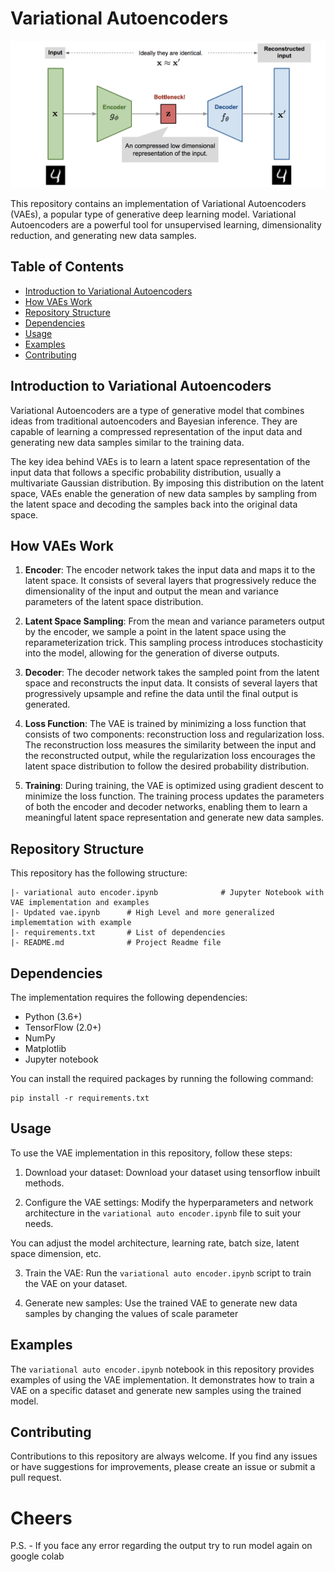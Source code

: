 # Variational Autoencoders

![Variational Autoencoders](vae.png)

This repository contains an implementation of Variational Autoencoders (VAEs), a popular type of generative deep learning model. Variational Autoencoders are a powerful tool for unsupervised learning, dimensionality reduction, and generating new data samples.

## Table of Contents

- [Introduction to Variational Autoencoders](#introduction-to-variational-autoencoders)
- [How VAEs Work](#how-vaes-work)
- [Repository Structure](#repository-structure)
- [Dependencies](#dependencies)
- [Usage](#usage)
- [Examples](#examples)
- [Contributing](#contributing)


## Introduction to Variational Autoencoders

Variational Autoencoders are a type of generative model that combines ideas from traditional autoencoders and Bayesian inference. They are capable of learning a compressed representation of the input data and generating new data samples similar to the training data.

The key idea behind VAEs is to learn a latent space representation of the input data that follows a specific probability distribution, usually a multivariate Gaussian distribution. By imposing this distribution on the latent space, VAEs enable the generation of new data samples by sampling from the latent space and decoding the samples back into the original data space.

## How VAEs Work

1. **Encoder**: The encoder network takes the input data and maps it to the latent space. It consists of several layers that progressively reduce the dimensionality of the input and output the mean and variance parameters of the latent space distribution.

2. **Latent Space Sampling**: From the mean and variance parameters output by the encoder, we sample a point in the latent space using the reparameterization trick. This sampling process introduces stochasticity into the model, allowing for the generation of diverse outputs.

3. **Decoder**: The decoder network takes the sampled point from the latent space and reconstructs the input data. It consists of several layers that progressively upsample and refine the data until the final output is generated.

4. **Loss Function**: The VAE is trained by minimizing a loss function that consists of two components: reconstruction loss and regularization loss. The reconstruction loss measures the similarity between the input and the reconstructed output, while the regularization loss encourages the latent space distribution to follow the desired probability distribution.

5. **Training**: During training, the VAE is optimized using gradient descent to minimize the loss function. The training process updates the parameters of both the encoder and decoder networks, enabling them to learn a meaningful latent space representation and generate new data samples.

## Repository Structure

This repository has the following structure:

```
|- variational auto encoder.ipynb              # Jupyter Notebook with VAE implementation and examples
|- Updated vae.ipynb      # High Level and more generalized implememtation with example
|- requirements.txt       # List of dependencies
|- README.md              # Project Readme file
```

## Dependencies

The implementation requires the following dependencies:

- Python (3.6+)
- TensorFlow (2.0+)
- NumPy
- Matplotlib
- Jupyter notebook

You can install the required packages by running the following command:

```
pip install -r requirements.txt
```

## Usage

To use the VAE implementation in this repository, follow these steps:

1. Download your dataset: Download your dataset using tensorflow inbuilt methods.

2. Configure the VAE settings: Modify the hyperparameters and network architecture in the `variational auto encoder.ipynb` file to suit your needs.

 You can adjust the model architecture, learning rate, batch size, latent space dimension, etc.

3. Train the VAE: Run the `variational auto encoder.ipynb` script to train the VAE on your dataset.

4. Generate new samples: Use the trained VAE to generate new data samples by changing the values of scale parameter 

## Examples

The `variational auto encoder.ipynb` notebook in this repository provides examples of using the VAE implementation. It demonstrates how to train a VAE on a specific dataset and generate new samples using the trained model.

## Contributing

Contributions to this repository are always welcome. If you find any issues or have suggestions for improvements, please create an issue or submit a pull request.

# Cheers

P.S. - If you face any error regarding the output try to run model again on google colab
